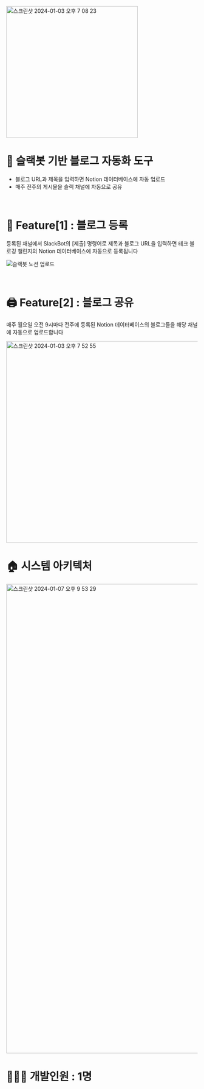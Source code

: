 <p >
  <img width="346" alt="스크린샷 2024-01-03 오후 7 08 23" src="https://github.com/techeer-sv/Notion_Bot/assets/102022609/2f43d1b9-62ad-4fe3-9f5a-18702bdee2f3">
</p>

# 🌠 슬랙봇 기반 블로그 자동화 도구
- 블로그 URL과 제목을 입력하면 Notion 데이터베이스에 자동 업로드
- 매주 전주의 게시물을 슬랙 채널에 자동으로 공유

<br/>

# 📑 Feature[1] : 블로그 등록
등록된 채널에서 SlackBot의 [제출] 명령어로 제목과 블로그 URL을 입력하면 테크 블로깅 챌린지의 Notion 데이터베이스에 자동으로 등록됩니다

![슬랙봇 노션 업로드](https://github.com/techeer-sv/Notion_Bot/assets/102022609/3b6e1a44-f077-4039-a127-905b04a6430b)

<br/>

# 🖨️ Feature[2] : 블로그 공유
  <span>매주 월요일 오전 9시마다 전주에 등록된 Notion 데이터베이스의 블로그들을 해당 채널에 자동으로 업로드합니다</span>

  
  <img width="530" alt="스크린샷 2024-01-03 오후 7 52 55" src="https://github.com/techeer-sv/Notion_Bot/assets/102022609/9e532dfb-7490-4c2b-b120-a1d2f6dff8ea">

  <br/>

# 🏠 시스템 아키텍처
<img width="1233" alt="스크린샷 2024-01-07 오후 9 53 29" src="https://github.com/techeer-sv/Notion_Bot/assets/102022609/d04ff1cb-dc5d-44f8-99c4-c04336f85c7a">


<br/>

# 👩🏻‍💻 개발인원 : 1명

